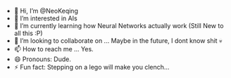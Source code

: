 - 👋 Hi, I’m @NeoKeqing
- 👀 I’m interested in AIs
- 🌱 I’m currently learning how Neural Networks actually work (Still New to all this :P)
- 💞️ I’m looking to collaborate on ... Maybe in the future, I dont know shit 💀
- 📫 How to reach me ... Yes.
- 😄 Pronouns: Dude.
- ⚡ Fun fact: Stepping on a lego will make you clench...

<!---
NeoKeqing/NeoKeqing is a ✨ special ✨ repository because its `README.md` (this file) appears on your GitHub profile.
You can click the Preview link to take a look at your changes.
--->
